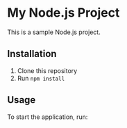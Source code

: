 # My Node.js Project

This is a sample Node.js project.

## Installation

1. Clone this repository
2. Run `npm install`

## Usage

To start the application, run:
